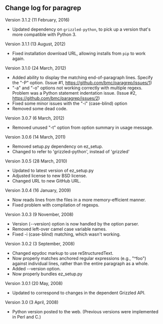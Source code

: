 Change log for paragrep
---------------------------------------------------------------------------

Version 3.1.2 (11 February, 2016)

- Updated dependency on `grizzled-python`, to pick up a version that's
  more compatible with Python 3.

Version 3.1.1 (13 August, 2012)

- Fixed installation download URL, allowing installs from `pip` to work again.

Version 3.1.0 (24 March, 2012)

- Added ability to display the matching end-of-paragraph lines. Specify
  the "-P" option. (Issue #1, https://github.com/bmc/paragrep/issues/1)
- "-a" and "-o" options not working correctly with multiple   regexs. Problem
  was a Python statement indentation issue. (Issue #2,
  https://github.com/bmc/paragrep/issues/2)
- Fixed some minor issues with the "-i" (case-blind) option
- Removed some dead code.


Version 3.0.7 (6 March, 2012)

- Removed unused "-t" option from option summary in usage message.


Version 3.0.6 (14 March, 2011)

- Removed setup.py dependency on ez_setup.
- Changed to refer to 'grizzled-python', instead of 'grizzled'


Version 3.0.5 (28 March, 2010)

- Updated to latest version of ez_setup.py
- Adjusted license to new BSD license.
- Changed URL to new GitHub URL.


Version 3.0.4 (16 January, 2009)

- Now reads lines from the files in a more memory-efficient manner.
- Fixed problem with compilation of regexps.


Version 3.0.3 (9 November, 2008)

- Version (--version) option is now handled by the option parser.
- Removed left-over camel case variable names.
- Fixed -i (case-blind) matching, which wasn't working.


Version 3.0.2 (3 September, 2008)

- Changed epydoc markup to use reStructuredText.
- Now properly matches anchored regular expressions (e.g., "^foo") against
  individual lines, rather than the entire paragraph as a whole.
- Added --version option.
- Now properly bundles ez_setup.py


Version 3.0.1 (20 May, 2008)

- Updated to correspond to changes in the dependent Grizzled API.


Version 3.0 (3 April, 2008)

- Python version posted to the web. (Previous versions were implemented
  in Perl and C.)
